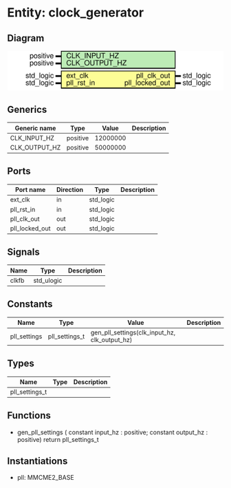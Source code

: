 # Entity: clock_generator
## Diagram
![Diagram](clk_gen_mcmm.svg "Diagram")
## Generics
| Generic name  | Type     | Value    | Description |
| ------------- | -------- | -------- | ----------- |
| CLK_INPUT_HZ  | positive | 12000000 |             |
| CLK_OUTPUT_HZ | positive | 50000000 |             |
## Ports
| Port name      | Direction | Type      | Description |
| -------------- | --------- | --------- | ----------- |
| ext_clk        | in        | std_logic |             |
| pll_rst_in     | in        | std_logic |             |
| pll_clk_out    | out       | std_logic |             |
| pll_locked_out | out       | std_logic |             |
## Signals
| Name  | Type       | Description |
| ----- | ---------- | ----------- |
| clkfb | std_ulogic |             |
## Constants
| Name         | Type           | Value                                                        | Description |
| ------------ | -------------- | ------------------------------------------------------------ | ----------- |
| pll_settings | pll_settings_t |  gen_pll_settings(clk_input_hz, 							       clk_output_hz) |             |
## Types
| Name           | Type | Description |
| -------------- | ---- | ----------- |
| pll_settings_t |      |             |
## Functions
- gen_pll_settings <font id="function_arguments">(        constant input_hz : positive;
	constant output_hz : positive)</font> <font id="function_return">return pll_settings_t</font>
## Instantiations
- pll: MMCME2_BASE
